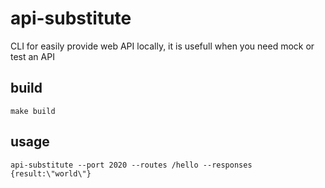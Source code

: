 # api-substitute
CLI for easily provide web API locally, it is usefull when you need mock or test an API

## build
```shell
make build
```

## usage
```shell
api-substitute --port 2020 --routes /hello --responses {result:\"world\"}
```